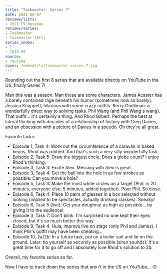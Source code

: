 ```yaml
---
title: "Taskmaster: Series 7"
date: 2021-06-07
reviews/lists:
- 2021 TV Reviews
reviews/series:
- Taskmaster
- Taskmaster (All)
series_index:
- 7
- 2018.09
source:
- YouTube
cover: /embeds/tv/taskmaster-series-7.jpg
---
```

Rounding out the first 8 series that are available directly on YouTube in the US, finally Series 7!

Man this was a season. Man those are some characters. James Acaster has a barely contained rage beneath his humor (sometimes now so barely). Jessica Knappett, hilarious with some crazy outfits. Kerry Godliman: a wonderfully direct way to solving tasks. Phil Wang (and Phil Wang's wang). That outfit... it's certainly a thing. And Rhod Gilbert. Perhaps the best at lateral thinking with decades of a relationship of history with Greg Davies, and an obsession with a picture of Davies in a speedo. Oh they're all great. 

Favorite tasks:

* Episode 1, Task 4: Work out the circumference of a caravan in baked beans. Rhod was robbed. And that's such a very silly wonderfully task. 
* Episode 2, Task 5: Draw the biggest circle. Does a globe count? I enjoy Rhod's thinking. 
* Episode 3, Task 3: Excite Alex. Messing with Alex is great. 
* Episode 3, Task 4: Get the ball into the hole in as few strokes as possible. Can you move a hole?
* Episode 5, Task 3: Make the most white circles on a target (Phil: in 20 minutes, everyone else: 5 minutes, added together). Poor Phil. So close. 
* Episode 6, Task 4: Place 10 pairs of glasses in a box selected without looking (implied to be spectacles, actually drinking classes). Sneaky!
* Episode 6, Task 5 (live): Get your doughnut as high as possible... by giving it to the audience!
* Episode 3, Task 7: Don't blink. I'm surprised no one kept their eyes closed, but it's so much better this way. 
* Episode 9, Task 4: Hula, improve live on stage (only Phil and James). I think Phil's outfit may have been cheating...
* Episode 10, 2a/2b: In a future task, put on a boiler suit and lie on the ground. Later: tie yourself as securely as possible (siren sounds). It's a great time for it to go off and I absolutely love Rhod's solution to 2b. 

Overall, my favorite series so far. 

Now I have to track down the series that aren't in the US on YouTube... :D
